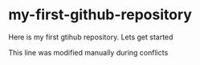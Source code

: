 # my-first-github-repository
Here is my first gtihub repository. Lets get started

This line was modified manually during conflicts